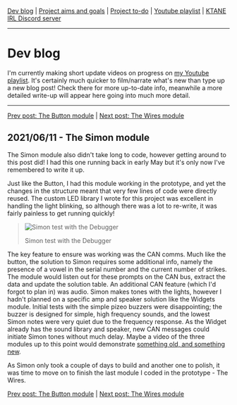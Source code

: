 [Dev blog](devblog.md) | [Project aims and goals](goals.md) | [Project to-do](todo.md) | [Youtube playlist](https://www.youtube.com/watch?v=8m7peVlW2mE&list=PLJqFvAhkcSkkks42zClG5WlvO1khFZCKK) | [KTANE IRL Discord server](https://discord.com/channels/711013430575890432)

---

# Dev blog
I'm currently making short update videos on progress on [my Youtube playlist](https://www.youtube.com/watch?v=8m7peVlW2mE&list=PLJqFvAhkcSkkks42zClG5WlvO1khFZCKK). It's certainly much quicker to film/narrate what's new than type up a new blog post! Check there for more up-to-date info, meanwhile a more detailed write-up will appear here going into much more detail.

---

[Prev post: The Button module](devblog_7.md) | [Next post: The Wires module](devblog_9.md)

## 2021/06/11 - The Simon module
The Simon module also didn't take long to code, however getting around to this post did! I had this one running back in early May but it's only now I've remembered to write it up.

Just like the Button, I had this module working in the prototype, and yet the changes in the structure meant that very few lines of code were directly reused. The custom LED library I wrote for this project was excellent in handling the light blinking, so although there was a lot to re-write, it was fairly painless to get running quickly!

> ![Simon test with the Debugger](https://i.imgur.com/cJbA7Qy.jpg)
> 
> Simon test with the Debugger

The key feature to ensure was working was the CAN comms. Much like the button, the solution to Simon requires some additional info, namely the presence of a vowel in the serial number and the current number of strikes. The module would listen out for these prompts on the CAN bus, extract the data and update the solution table.
An additional CAN feature (which I'd forgot to plan in) was audio. Simon makes tones with the lights, however I hadn't planned on a specific amp and speaker solution like the Widgets module. Initial tests with the simple pizeo buzzers were disappointing; the buzzer is designed for simple, high frequency sounds, and the lowest Simon notes were very quiet due to the frequency response. As the Widget already has the sound library and speaker, new CAN messages could initiate Simon tones without much delay.
Maybe a video of the three modules up to this point would demonstrate [something old, and something new](https://www.youtube.com/watch?v=sJcx_w03BgA).

As Simon only took a couple of days to build and another one to polish, it was time to move on to finish the last module I coded in the prototype - The Wires.

[Prev post: The Button module](devblog_7.md) | [Next post: The Wires module](devblog_9.md)
